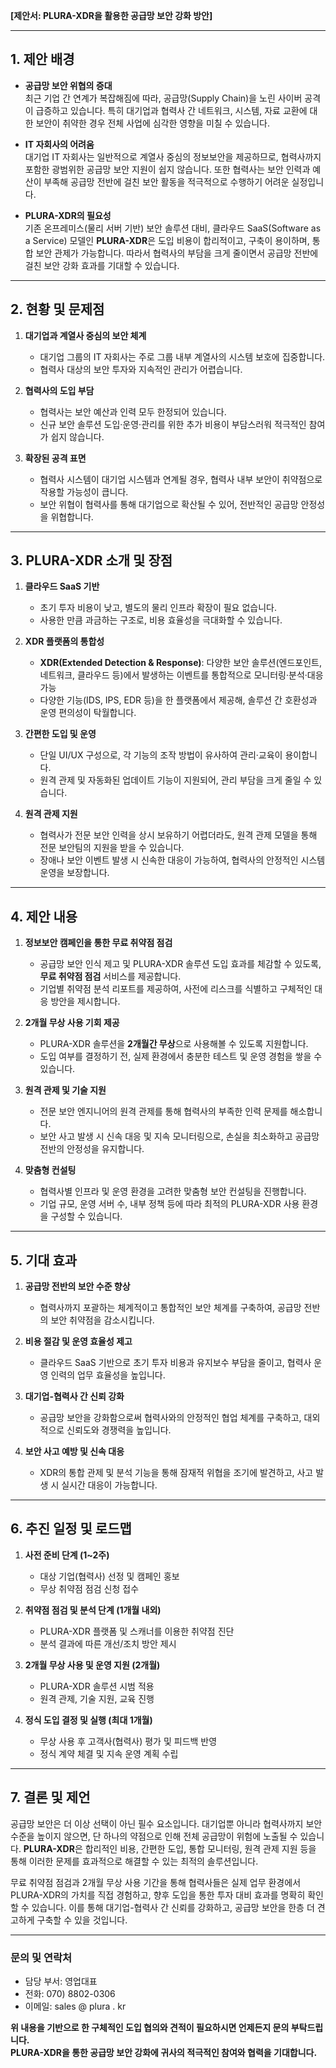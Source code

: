 **[제안서: PLURA-XDR을 활용한 공급망 보안 강화 방안]**

---

## 1. 제안 배경

- **공급망 보안 위협의 증대**  
  최근 기업 간 연계가 복잡해짐에 따라, 공급망(Supply Chain)을 노린 사이버 공격이 급증하고 있습니다. 특히 대기업과 협력사 간 네트워크, 시스템, 자료 교환에 대한 보안이 취약한 경우 전체 사업에 심각한 영향을 미칠 수 있습니다.

- **IT 자회사의 어려움**  
  대기업 IT 자회사는 일반적으로 계열사 중심의 정보보안을 제공하므로, 협력사까지 포함한 광범위한 공급망 보안 지원이 쉽지 않습니다. 또한 협력사는 보안 인력과 예산이 부족해 공급망 전반에 걸친 보안 활동을 적극적으로 수행하기 어려운 실정입니다.

- **PLURA-XDR의 필요성**  
  기존 온프레미스(물리 서버 기반) 보안 솔루션 대비, 클라우드 SaaS(Software as a Service) 모델인 **PLURA-XDR**은 도입 비용이 합리적이고, 구축이 용이하며, 통합 보안 관제가 가능합니다. 따라서 협력사의 부담을 크게 줄이면서 공급망 전반에 걸친 보안 강화 효과를 기대할 수 있습니다.

---

## 2. 현황 및 문제점

1) **대기업과 계열사 중심의 보안 체계**  
   - 대기업 그룹의 IT 자회사는 주로 그룹 내부 계열사의 시스템 보호에 집중합니다.  
   - 협력사 대상의 보안 투자와 지속적인 관리가 어렵습니다.

2) **협력사의 도입 부담**  
   - 협력사는 보안 예산과 인력 모두 한정되어 있습니다.  
   - 신규 보안 솔루션 도입·운영·관리를 위한 추가 비용이 부담스러워 적극적인 참여가 쉽지 않습니다.

3) **확장된 공격 표면**  
   - 협력사 시스템이 대기업 시스템과 연계될 경우, 협력사 내부 보안이 취약점으로 작용할 가능성이 큽니다.  
   - 보안 위협이 협력사를 통해 대기업으로 확산될 수 있어, 전반적인 공급망 안정성을 위협합니다.

---

## 3. PLURA-XDR 소개 및 장점

1) **클라우드 SaaS 기반**  
   - 초기 투자 비용이 낮고, 별도의 물리 인프라 확장이 필요 없습니다.  
   - 사용한 만큼 과금하는 구조로, 비용 효율성을 극대화할 수 있습니다.

2) **XDR 플랫폼의 통합성**  
   - **XDR(Extended Detection & Response)**: 다양한 보안 솔루션(엔드포인트, 네트워크, 클라우드 등)에서 발생하는 이벤트를 통합적으로 모니터링·분석·대응 가능  
   - 다양한 기능(IDS, IPS, EDR 등)을 한 플랫폼에서 제공해, 솔루션 간 호환성과 운영 편의성이 탁월합니다.

3) **간편한 도입 및 운영**  
   - 단일 UI/UX 구성으로, 각 기능의 조작 방법이 유사하여 관리·교육이 용이합니다.  
   - 원격 관제 및 자동화된 업데이트 기능이 지원되어, 관리 부담을 크게 줄일 수 있습니다.

4) **원격 관제 지원**  
   - 협력사가 전문 보안 인력을 상시 보유하기 어렵더라도, 원격 관제 모델을 통해 전문 보안팀의 지원을 받을 수 있습니다.  
   - 장애나 보안 이벤트 발생 시 신속한 대응이 가능하여, 협력사의 안정적인 시스템 운영을 보장합니다.

---

## 4. 제안 내용

1) **정보보안 캠페인을 통한 무료 취약점 점검**  
   - 공급망 보안 인식 제고 및 PLURA-XDR 솔루션 도입 효과를 체감할 수 있도록, **무료 취약점 점검** 서비스를 제공합니다.  
   - 기업별 취약점 분석 리포트를 제공하여, 사전에 리스크를 식별하고 구체적인 대응 방안을 제시합니다.

2) **2개월 무상 사용 기회 제공**  
   - PLURA-XDR 솔루션을 **2개월간 무상**으로 사용해볼 수 있도록 지원합니다.  
   - 도입 여부를 결정하기 전, 실제 환경에서 충분한 테스트 및 운영 경험을 쌓을 수 있습니다.

3) **원격 관제 및 기술 지원**  
   - 전문 보안 엔지니어의 원격 관제를 통해 협력사의 부족한 인력 문제를 해소합니다.  
   - 보안 사고 발생 시 신속 대응 및 지속 모니터링으로, 손실을 최소화하고 공급망 전반의 안정성을 유지합니다.

4) **맞춤형 컨설팅**  
   - 협력사별 인프라 및 운영 환경을 고려한 맞춤형 보안 컨설팅을 진행합니다.  
   - 기업 규모, 운영 서버 수, 내부 정책 등에 따라 최적의 PLURA-XDR 사용 환경을 구성할 수 있습니다.

---

## 5. 기대 효과

1) **공급망 전반의 보안 수준 향상**  
   - 협력사까지 포괄하는 체계적이고 통합적인 보안 체계를 구축하여, 공급망 전반의 보안 취약점을 감소시킵니다.

2) **비용 절감 및 운영 효율성 제고**  
   - 클라우드 SaaS 기반으로 초기 투자 비용과 유지보수 부담을 줄이고, 협력사 운영 인력의 업무 효율성을 높입니다.

3) **대기업-협력사 간 신뢰 강화**  
   - 공급망 보안을 강화함으로써 협력사와의 안정적인 협업 체계를 구축하고, 대외적으로 신뢰도와 경쟁력을 높입니다.

4) **보안 사고 예방 및 신속 대응**  
   - XDR의 통합 관제 및 분석 기능을 통해 잠재적 위협을 조기에 발견하고, 사고 발생 시 실시간 대응이 가능합니다.

---

## 6. 추진 일정 및 로드맵

1) **사전 준비 단계 (1~2주)**  
   - 대상 기업(협력사) 선정 및 캠페인 홍보  
   - 무상 취약점 점검 신청 접수

2) **취약점 점검 및 분석 단계 (1개월 내외)**  
   - PLURA-XDR 플랫폼 및 스캐너를 이용한 취약점 진단  
   - 분석 결과에 따른 개선/조치 방안 제시

3) **2개월 무상 사용 및 운영 지원 (2개월)**  
   - PLURA-XDR 솔루션 시범 적용  
   - 원격 관제, 기술 지원, 교육 진행

4) **정식 도입 결정 및 실행 (최대 1개월)**  
   - 무상 사용 후 고객사(협력사) 평가 및 피드백 반영  
   - 정식 계약 체결 및 지속 운영 계획 수립

---

## 7. 결론 및 제언

공급망 보안은 더 이상 선택이 아닌 필수 요소입니다. 대기업뿐 아니라 협력사까지 보안 수준을 높이지 않으면, 단 하나의 약점으로 인해 전체 공급망이 위험에 노출될 수 있습니다. **PLURA-XDR**은 합리적인 비용, 간편한 도입, 통합 모니터링, 원격 관제 지원 등을 통해 이러한 문제를 효과적으로 해결할 수 있는 최적의 솔루션입니다.

무료 취약점 점검과 2개월 무상 사용 기간을 통해 협력사들은 실제 업무 환경에서 PLURA-XDR의 가치를 직접 경험하고, 향후 도입을 통한 투자 대비 효과를 명확히 확인할 수 있습니다. 이를 통해 대기업-협력사 간 신뢰를 강화하고, 공급망 보안을 한층 더 견고하게 구축할 수 있을 것입니다.

---

### 문의 및 연락처
- 담당 부서: 영업대표
- 전화: 070) 8802-0306
- 이메일: sales @ plura . kr  

**위 내용을 기반으로 한 구체적인 도입 협의와 견적이 필요하시면 언제든지 문의 부탁드립니다.  
PLURA-XDR을 통한 공급망 보안 강화에 귀사의 적극적인 참여와 협력을 기대합니다.**
